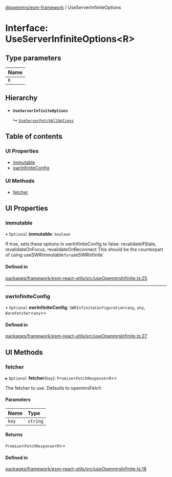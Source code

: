 [@openmrs/esm-framework](../API.md) / UseServerInfiniteOptions

# Interface: UseServerInfiniteOptions<R\>

## Type parameters

| Name |
| :------ |
| `R` |

## Hierarchy

- **`UseServerInfiniteOptions`**

  ↳ [`UseServerFetchAllOptions`](UseServerFetchAllOptions.md)

## Table of contents

### UI Properties

- [immutable](UseServerInfiniteOptions.md#immutable)
- [swrInfiniteConfig](UseServerInfiniteOptions.md#swrinfiniteconfig)

### UI Methods

- [fetcher](UseServerInfiniteOptions.md#fetcher)

## UI Properties

### immutable

• `Optional` **immutable**: `boolean`

If true, sets these options in swrInfintieConfig to false:
revalidateIfStale, revalidateOnFocus, revalidateOnReconnect
This should be the counterpart of using useSWRImmutable` for `useSWRInfinite`

#### Defined in

[packages/framework/esm-react-utils/src/useOpenmrsInfinite.ts:25](https://github.com/openmrs/openmrs-esm-core/blob/main/packages/framework/esm-react-utils/src/useOpenmrsInfinite.ts#L25)

___

### swrInfiniteConfig

• `Optional` **swrInfiniteConfig**: `SWRInfiniteConfiguration`<`any`, `any`, `BareFetcher`<`any`\>\>

#### Defined in

[packages/framework/esm-react-utils/src/useOpenmrsInfinite.ts:27](https://github.com/openmrs/openmrs-esm-core/blob/main/packages/framework/esm-react-utils/src/useOpenmrsInfinite.ts#L27)

## UI Methods

### fetcher

▸ `Optional` **fetcher**(`key`): `Promise`<`FetchResponse`<`R`\>\>

The fetcher to use. Defaults to openmrsFetch

#### Parameters

| Name | Type |
| :------ | :------ |
| `key` | `string` |

#### Returns

`Promise`<`FetchResponse`<`R`\>\>

#### Defined in

[packages/framework/esm-react-utils/src/useOpenmrsInfinite.ts:18](https://github.com/openmrs/openmrs-esm-core/blob/main/packages/framework/esm-react-utils/src/useOpenmrsInfinite.ts#L18)
